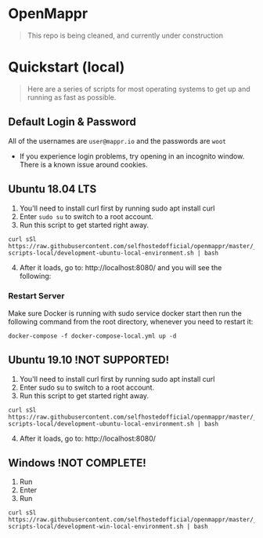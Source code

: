 # OpenMappr
> This repo is being cleaned, and currently under construction


# Quickstart (local)
> Here are a series of scripts for most operating systems to get up and running as fast as possible.


## Default Login & Password
All of the usernames are `user@mappr.io` and the passwords are `woot`

- If you experience login problems, try opening in an incognito window. There is a known issue around cookies.

## Ubuntu 18.04 LTS
1. You'll need to install curl first by running sudo apt install curl
2. Enter `sudo su` to switch to a root account.
3. Run this script to get started right away. 

```
curl sSl https://raw.githubusercontent.com/selfhostedofficial/openmappr/master/_install-scripts-local/development-ubuntu-local-environment.sh | bash
```
4. After it loads, go to: http://localhost:8080/ and you will see the following:

### Restart Server

Make sure Docker is running with sudo service docker start then run the following command from the root directory, whenever you need to restart it: 

```
docker-compose -f docker-compose-local.yml up -d
```

## Ubuntu 19.10 !NOT SUPPORTED!

1. You'll need to install curl first by running sudo apt install curl
2. Enter sudo su to switch to a root account.
3. Run this script to get started right away. 

```
curl sSl https://raw.githubusercontent.com/selfhostedofficial/openmappr/master/_install-scripts-local/development-ubuntu-local-environment.sh | bash
```
4. After it loads, go to: http://localhost:8080/

## Windows !NOT COMPLETE!
1. Run
2. Enter
3. Run 

```
curl sSl https://raw.githubusercontent.com/selfhostedofficial/openmappr/master/_install-scripts-local/development-win-local-environment.sh | bash
```